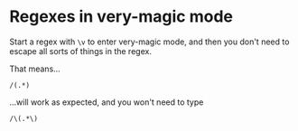 # Regexes in very-magic mode

Start a regex with `\v` to enter very-magic mode, and then you don't need to escape all sorts of things in the regex.

That means...

```vim
/(.*)
```

...will work as expected, and you won't need to type

```vim
/\(.*\)
```


